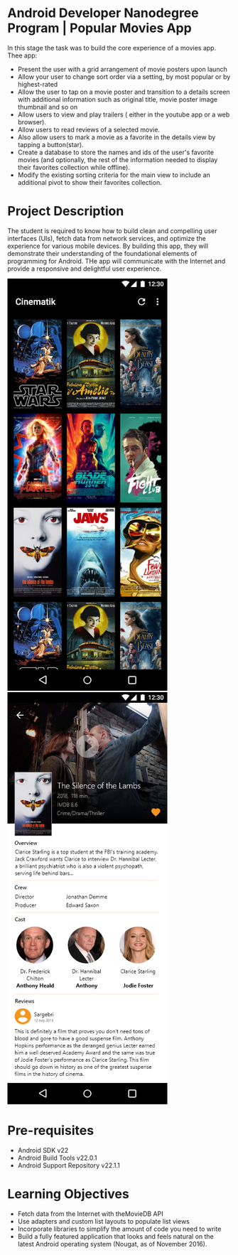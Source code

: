 # Android Developer Nanodegree Program | Popular Movies App

In this stage the task was to build the core experience of a movies app.
Thee app:

- Present the user with a grid arrangement of movie posters upon launch
- Allow your user to change sort order via a setting, by most popular or by highest-rated
- Allow the user to tap on a movie poster and transition to a details screen with additional information such as original title,
movie poster image thumbnail and so on
- Allow users to view and play trailers ( either in the youtube app or a web browser).
- Allow users to read reviews of a selected movie.
- Also allow users to mark a movie as a favorite in the details view by tapping a button(star).
- Create a database to store the names and ids of the user's favorite movies (and optionally, the rest of the information needed to 
display their favorites collection while offline).
- Modify the existing sorting criteria for the main view to include an additional pivot to show their favorites collection.

# Project Description
The student is required to know how to build clean and compelling user interfaces (UIs), fetch data from network services, 
and optimize the experience for various mobile devices. 
By building this app, they will demonstrate their understanding of the foundational elements of programming for Android.
THe app will communicate with the Internet and provide a responsive and delightful user experience.

![](MainScreen.png) ![](DetailScreen.png)

# Pre-requisites
- Android SDK v22
- Android Build Tools v22.0.1
- Android Support Repository v22.1.1

# Learning Objectives

- Fetch data from the Internet with theMovieDB API
- Use adapters and custom list layouts to populate list views
- Incorporate libraries to simplify the amount of code you need to write
- Build a fully featured application that looks and feels natural on the latest Android operating system 
(Nougat, as of November 2016).

